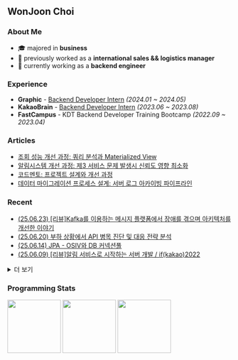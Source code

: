 <h2>WonJoon Choi</h2>          

<div>
<!--    <a href="https://wakatime.com/@0fdda08b-5c79-4fbb-9158-8f978430c932"><img src="https://wakatime.com/badge/user/0fdda08b-5c79-4fbb-9158-8f978430c932.svg" alt="Total time coded since Jan 21 2023" /></a> -->
<!--   <img src="https://hits.seeyoufarm.com/api/count/incr/badge.svg?url=https%3A%2F%2Fgithub.com%2F724thomas&count_bg=%23555555&title_bg=%23555555&icon=&icon_color=%23E7E7E7&title=hits&edge_flat=false"/> -->
</div>

### About Me

- 🎓 majored in **business**
- 🛫 previously worked as a **international sales && logistics manager**
- 🚀 currently working as a **backend engineer**

### Experience
- <b>Graphic</b> - [Backend Developer Intern](https://wonjoon.gitbook.io/joons-til/reviews/graphic-intern-review) <i>(2024.01 ~ 2024.05)</i>
- <b>KakaoBrain</b> - [Backend Developer Intern](https://wonjoon.gitbook.io/joons-til/reviews/kakao-brain-pathfinder-review) <i>(2023.06 ~ 2023.08)</i>
- <b>FastCampus</b> - KDT Backend Developer Training Bootcamp <i>(2022.09 ~ 2023.04)</i>

### Articles
- [조회 성능 개선 과정: 쿼리 분석과 Materialized View](https://wonjoon.gitbook.io/joons-til/database/enhancing-query-performance-user-list)
- [알림시스템 개선 과정: 제3 서비스 문제 발생시 신뢰도 영향 최소화](https://wonjoon.gitbook.io/joons-til/database/ensuring-data-consistency-atomicity-and-ux-optimization-feat.firebase)
- [코드멘토: 프로젝트 설계와 개선 과정](https://wonjoon.gitbook.io/joons-til/toy-project/codementor/implementation-of-k8s)
- [데이터 마이그레이션 프로세스 설계: 서버 로그 아카이빙 파이프라인](https://wonjoon.gitbook.io/joons-til/aws/server-log-archive-pipeline)


### Recent
- [ (25.06.23) [리뷰]Kafka를 이용하는 메시지 플랫폼에서 장애를 겪으며 아키텍처를 개선한 이야기 ](https://wonjoon.gitbook.io/joons-til/techtalk-review/woowacon/2024/architecture-improvement-after-kafka-failure)
- [ (25.06.20) 부하 상황에서 API 병목 진단 및 대응 전략 분석](https://wonjoon.gitbook.io/joons-til/performance-test-study/leetcode-project/k6-load-test/load-test-apis)
- [ (25.06.14) JPA - OSIV와 DB 커넥션풀](https://wonjoon.gitbook.io/joons-til/performance-test-study/leetcode-project/jpa-osiv)
- [ (25.06.09) [리뷰]알림 서비스로 시작하는 서버 개발 / if(kakao)2022 ](https://wonjoon.gitbook.io/joons-til/interview-practices/tech-review/if-kakao/alarm-service-in-server-if-kakao-2022)

<details>
<summary>더 보기</summary>

<ul>
<!--   <li><a href="__URL__">___Title___</a></li> -->
  <li><a href="https://wonjoon.gitbook.io/joons-til/interview-practices/tech-review/if-kakao/jvm-warm-up-if-kakao-2022">(25.06.02) [리뷰]JVM warm up / if(kakao)2022</a></li>
  <li><a href="https://wonjoon.gitbook.io/joons-til/interview-practices/tech-review/if-kakao/standardizing-api-case-handling-without-redeployment-if-kakaoai-2024">(25.05.26) [리뷰]추가 배포 없이 API의 case 통일시키기</a></li>
  <li><a href="https://wonjoon.gitbook.io/joons-til/books/digging-deep-into-jvm/chapter-8.-bytecode-executor-engine-1-2">(25.05.21) ch8. 바이트코드 실행 엔진(1/2)</a></li>
  <li><a href="https://wonjoon.gitbook.io/joons-til/java/mesi-protocol-in-cas">(25.05.18) CAS 하드웨어 작동 원리: MESI 프로토콜</a></li>
  <li><a href="https://wonjoon.gitbook.io/joons-til/jpa-querydsl/why-fetchresults-is-deprecated">(25.05.16) QueryDSL5.0부터 페이징 처리시 fetch(), count()를 분리하는 이유</a></li>
  <li><a href="https://wonjoon.gitbook.io/joons-til/network/http-and-tcp-head-of-line-blocking">(25.05.14) TCP와 HTTP의 Head of Line Blocking</a></li>
  <li><a href="https://wonjoon.gitbook.io/joons-til/spring/dip.-dependency-inversion-principal">(25.04.22) DIP. 의존관계 제어 원칙</a></li>
  <li><a href="https://wonjoon.gitbook.io/joons-til/books/digging-deep-into-jvm/chapter-3.-garbage-collector-and-memory-allocation-strategy-2-2">(25.04.16) ch5. 셰넌도어, ZGC, 세대 구분 ZGC</a></li>
  <li><a href="https://wonjoon.gitbook.io/joons-til/books/digging-deep-into-jvm/chapter-3.-garbage-collector-and-memory-allocation-strategy-1-2">(25.04.09) ch3. 가비지 컬렉터와 메모리 할당 전략</a></li>
  <li><a href="https://wonjoon.gitbook.io/joons-til/books/digging-deep-into-jvm/chapter-2.-java-memory-area-and-memory-overflow">(25.04.02) ch2. 자바 메모리 영역과 메모리 오버플로</a></li>
</ul>

</details>

### Programming Stats
<!--
<img height="180rem" src="https://github-readme-stats.vercel.app/api?username=724thomas&show_icons=true&bg_color=00000000&border_color=00000000"></img>
<img height="180rem" src="http://mazassumnida.wtf/api/v2/generate_badge?boj=724thomas2"></img>
-->

<img height="120rem" src="https://github-readme-stats.vercel.app/api?username=724thomas&show_icons=true&bg_color=00000000&border_color=00000000"></img>
<img height="120rem" src="http://mazassumnida.wtf/api/v2/generate_badge?boj=724thomas2"></img>
<img height="120rem" src="https://leetcode-badge-sage.vercel.app/badge/thomas724?theme=dark&bgColor=282828"></img>




<!--
<img height="120rem" src="https://leetcard.jacoblin.cool/thomas724"></img>
<img height="120rem" src="https://stats.justsong.cn/api/leetcode/?username=thomas724&theme=dark"></img>
<img height="120rem" src="https://leetcode-stats.vercel.app/api?username=thomas724&theme=Dark"></img>
<img height="120rem" src="https://leetcard.jacoblin.cool/thomas724?theme=unicorn&font=Pavanam"></img>
-->
